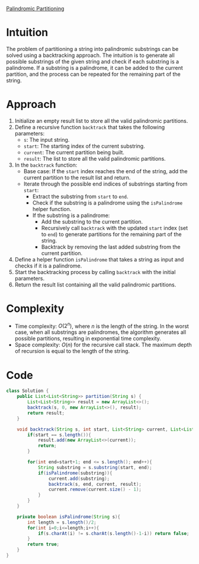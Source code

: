 [Palindromic Partitioning](https://leetcode.com/problems/palindrome-partitioning/description/)

# Intuition
The problem of partitioning a string into palindromic substrings can be solved using a backtracking approach. The intuition is to generate all possible substrings of the given string and check if each substring is a palindrome. If a substring is a palindrome, it can be added to the current partition, and the process can be repeated for the remaining part of the string.

# Approach
1. Initialize an empty result list to store all the valid palindromic partitions.
2. Define a recursive function `backtrack` that takes the following parameters:
   - `s`: The input string.
   - `start`: The starting index of the current substring.
   - `current`: The current partition being built.
   - `result`: The list to store all the valid palindromic partitions.
3. In the `backtrack` function:
   - Base case: If the `start` index reaches the end of the string, add the current partition to the result list and return.
   - Iterate through the possible end indices of substrings starting from `start`:
     - Extract the substring from `start` to `end`.
     - Check if the substring is a palindrome using the `isPalindrome` helper function.
     - If the substring is a palindrome:
       - Add the substring to the current partition.
       - Recursively call `backtrack` with the updated `start` index (set to `end`) to generate partitions for the remaining part of the string.
       - Backtrack by removing the last added substring from the current partition.
4. Define a helper function `isPalindrome` that takes a string as input and checks if it is a palindrome.
5. Start the backtracking process by calling `backtrack` with the initial parameters.
6. Return the result list containing all the valid palindromic partitions.

# Complexity
- Time complexity: $O(2^n)$, where $n$ is the length of the string. In the worst case, when all substrings are palindromes, the algorithm generates all possible partitions, resulting in exponential time complexity.
- Space complexity: $O(n)$ for the recursive call stack. The maximum depth of recursion is equal to the length of the string.

# Code
```java
class Solution {
    public List<List<String>> partition(String s) {
        List<List<String>> result = new ArrayList<>();
        backtrack(s, 0, new ArrayList<>(), result);
        return result;
    }

    void backtrack(String s, int start, List<String> current, List<List<String>> result){
        if(start == s.length()){
            result.add(new ArrayList<>(current));
            return;
        }

        for(int end=start+1; end <= s.length(); end++){
            String substring = s.substring(start, end);
            if(isPalindrome(substring)){
                current.add(substring);
                backtrack(s, end, current, result);
                current.remove(current.size() - 1);
            }
        }
    }

    private boolean isPalindrome(String s){
        int length = s.length()/2;
        for(int i=0;i<=length;i++){
            if(s.charAt(i) != s.charAt(s.length()-1-i)) return false;
        }
        return true;
    }
}
```